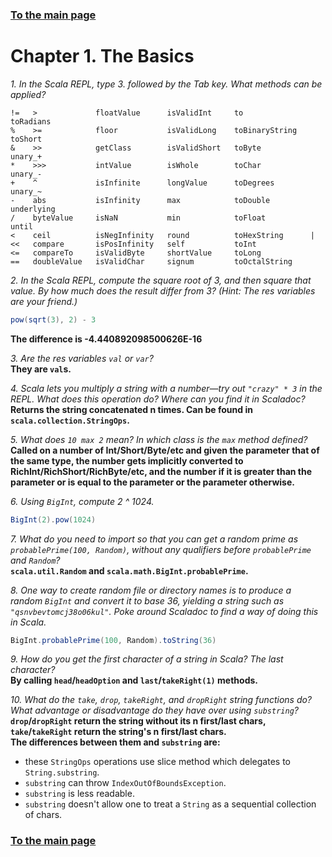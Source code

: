 ### [To the main page](/index.md)  

# Chapter 1. The Basics  

_1. In the Scala REPL, type 3. followed by the Tab key. What methods can be applied?_
```
!=   >             floatValue      isValidInt     to               toRadians
%    >=            floor           isValidLong    toBinaryString   toShort
&    >>            getClass        isValidShort   toByte           unary_+
*    >>>           intValue        isWhole        toChar           unary_-
+    ^             isInfinite      longValue      toDegrees        unary_~
-    abs           isInfinity      max            toDouble         underlying
/    byteValue     isNaN           min            toFloat          until
<    ceil          isNegInfinity   round          toHexString      |
<<   compare       isPosInfinity   self           toInt
<=   compareTo     isValidByte     shortValue     toLong
==   doubleValue   isValidChar     signum         toOctalString
```

_2. In the Scala REPL, compute the square root of 3, and then square that value. By how much does
the result differ from 3? (Hint: The res variables are your friend.)_
```scala
pow(sqrt(3), 2) - 3
```
**The difference is -4.440892098500626E-16**

_3. Are the res variables `val` or `var`?_  
**They are `val`s.**

_4. Scala lets you multiply a string with a number—try out `"crazy" * 3` in the REPL. What does this
operation do? Where can you find it in Scaladoc?_  
**Returns the string concatenated n times. Can be found in `scala.collection.StringOps`.**

_5. What does `10 max 2` mean? In which class is the `max` method defined?_  
**Called on a number of Int/Short/Byte/etc and given the parameter that of the same type,
the number gets implicitly converted to RichInt/RichShort/RichByte/etc,
and the number if it is greater than the parameter or is equal to the parameter or the parameter otherwise.**

_6. Using `BigInt`, compute 2 ^ 1024._
```scala
BigInt(2).pow(1024)
```

_7. What do you need to import so that you can get a random prime as `probablePrime(100, Random)`,
without any qualifiers before `probablePrime` and `Random`?_  
**`scala.util.Random` and `scala.math.BigInt.probablePrime`.**

_8. One way to create random file or directory names is to produce a random `BigInt` and convert it
to base 36, yielding a string such as `"qsnvbevtomcj38o06kul"`. Poke around Scaladoc to find a way of
doing this in Scala._
```scala
BigInt.probablePrime(100, Random).toString(36)
```

_9. How do you get the first character of a string in Scala? The last character?_  
**By calling `head`/`headOption` and `last`/`takeRight(1)` methods.**

_10. What do the `take`, `drop`, `takeRight`, and `dropRight` string functions do? What advantage or
disadvantage do they have over using `substring`?_  
**`drop`/`dropRight` return the string without its n first/last chars,  
`take`/`takeRight` return the string's n first/last chars.  
The differences between them and `substring` are:**  
- these `StringOps` operations use slice method which delegates to `String.substring`.  
- `substring` can throw `IndexOutOfBoundsException`.  
- `substring` is less readable.  
- `substring` doesn't allow one to treat a `String` as a sequential collection of chars.  

### [To the main page](/index.md)  
